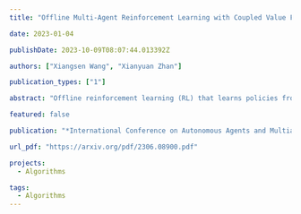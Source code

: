 ```yaml
---
title: "Offline Multi-Agent Reinforcement Learning with Coupled Value Factorization"

date: 2023-01-04

publishDate: 2023-10-09T08:07:44.013392Z

authors: ["Xiangsen Wang", "Xianyuan Zhan"]

publication_types: ["1"]

abstract: "Offline reinforcement learning (RL) that learns policies from offline datasets without environment interaction has received considerable attention in recent years. Compared with the rich literature in the single-agent case, offline multi-agent RL is still a relatively underexplored area. Most existing methods directly apply offline RL ingredients in the multi-agent setting without fully leveraging the decomposable problem structure, leading to less satisfactory performance in complex tasks. We present OMAC, a new Offline Multi-Agent RL algorithm with Coupled value factorization. OMAC adopts a coupled value factorization scheme that decomposes the global value function into local and shared components, and also maintains the credit assignment consistency between the state-value and action-value functions. Moreover, OMAC performs in-sample learning on the decomposed local state-value functions, which implicitly conducts max-Q operation at the local level while avoiding distributional shift caused by evaluating out-of-distribution actions. Based on the comprehensive evaluations of the offline multi-agent StarCraft II micro-management tasks, we demonstrate the superior performance of OMAC over the state-of-the-art offline multi-agent RL methods."

featured: false

publication: "*International Conference on Autonomous Agents and Multiagent Systems 2023 (AAMAS 2023)*"

url_pdf: "https://arxiv.org/pdf/2306.08900.pdf"

projects: 
  - Algorithms  

tags:
  - Algorithms 
---
```


